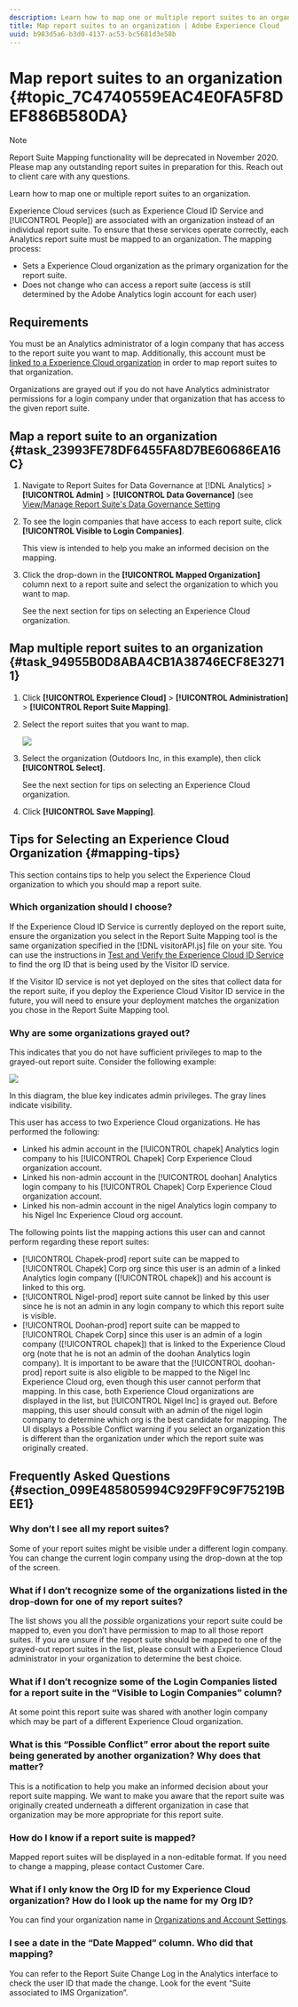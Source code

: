 ```yaml
---
description: Learn how to map one or multiple report suites to an organization in Experience Cloud.
title: Map report suites to an organization | Adobe Experience Cloud
uuid: b983d5a6-b3d0-4137-ac53-bc5681d3e58b
---
```


# Map report suites to an organization {#topic_7C4740559EAC4E0FA5F8DEF886B580DA}

>[!NOTE]
>
>Report Suite Mapping functionality will be deprecated in November 2020. Please map any outstanding report suites in preparation for this. Reach out to client care with any questions.

Learn how to map one or multiple report suites to an organization.

Experience Cloud services (such as Experience Cloud ID Service and [!UICONTROL People]) are associated with an organization instead of an individual report suite. To ensure that these services operate correctly, each Analytics report suite must be mapped to an organization. The mapping process: 

* Sets a Experience Cloud organization as the primary organization for the report suite.
* Does not change who can access a report suite (access is still determined by the Adobe Analytics login account for each user)

## Requirements 

You must be an Analytics administrator of a login company that has access to the report suite you want to map. Additionally, this account must be [linked to a Experience Cloud organization](../admin-getting-started/organizations.md#topic_C31CB834F109465A82ED57FF0563B3F1) in order to map report suites to that organization. 

Organizations are grayed out if you do not have Analytics administrator permissions for a login company under that organization that has access to the given report suite. 

## Map a report suite to an organization {#task_23993FE78DF6455FA8D7BE60686EA16C}

1. Navigate to Report Suites for Data Governance at [!DNL Analytics] > **[!UICONTROL Admin]** > **[!UICONTROL Data Governance]** (see [View/Manage Report Suite's Data Governance Setting](https://docs.adobe.com/help/en/analytics/admin/data-governance/gdpr-view-settings.html)

1. To see the login companies that have access to each report suite, click **[!UICONTROL Visible to Login Companies]**.

   This view is intended to help you make an informed decision on the mapping. 

1. Click the drop-down in the **[!UICONTROL Mapped Organization]** column next to a report suite and select the organization to which you want to map.

   See the next section for tips on selecting an Experience Cloud organization.

## Map multiple report suites to an organization {#task_94955B0D8ABA4CB1A38746ECF8E32711}

1. Click **[!UICONTROL Experience Cloud]** > **[!UICONTROL Administration]** > **[!UICONTROL Report Suite Mapping]**.

1. Select the report suites that you want to map.

   ![](assets/rs-mapping-multiple.png) 

1. Select the organization (Outdoors Inc, in this example), then click **[!UICONTROL Select]**.

   See the next section for tips on selecting an Experience Cloud organization. 

1. Click **[!UICONTROL Save Mapping]**.

## Tips for Selecting an Experience Cloud Organization {#mapping-tips}

This section contains tips to help you select the Experience Cloud organization to which you should map a report suite. 

### Which organization should I choose?

If the Experience Cloud ID Service is currently deployed on the report suite, ensure the organization you select in the Report Suite Mapping tool is the same organization specified in the [!DNL visitorAPI.js] file on your site. You can use the instructions in [Test and Verify the Experience Cloud ID Service](https://docs.adobe.com/content/help/en/id-service/using/implementation-guides/test-verify.html) to find the org ID that is being used by the Visitor ID service. 

If the Visitor ID service is not yet deployed on the sites that collect data for the report suite, if you deploy the Experience Cloud Visitor ID service in the future, you will need to ensure your deployment matches the organization you chose in the Report Suite Mapping tool. 

### Why are some organizations grayed out?

This indicates that you do not have sufficient privileges to map to the grayed-out report suite. Consider the following example:

![](assets/rs-mapping.png)

In this diagram, the blue key indicates admin privileges. The gray lines indicate visibility.

This user has access to two Experience Cloud organizations. He has performed the following:

* Linked his admin account in the [!UICONTROL chapek] Analytics login company to his [!UICONTROL Chapek] Corp Experience Cloud organization account.
* Linked his non-admin account in the [!UICONTROL doohan] Analytics login company to his [!UICONTROL Chapek] Corp Experience Cloud organization account.
* Linked his non-admin account in the nigel Analytics login company to his Nigel Inc Experience Cloud org account.

The following points list the mapping actions this user can and cannot perform regarding these report suites:

* [!UICONTROL Chapek-prod] report suite can be mapped to [!UICONTROL Chapek] Corp org since this user is an admin of a linked Analytics login company ([!UICONTROL chapek]) and his account is linked to this org.
* [!UICONTROL Nigel-prod] report suite cannot be linked by this user since he is not an admin in any login company to which this report suite is visible.
* [!UICONTROL Doohan-prod] report suite can be mapped to [!UICONTROL Chapek Corp] since this user is an admin of a login company ([!UICONTROL chapek]) that is linked to the Experience Cloud org (note that he is not an admin of the doohan Analytics login company). It is important to be aware that the [!UICONTROL doohan-prod] report suite is also eligible to be mapped to the Nigel Inc Experience Cloud org, even though this user cannot perform that mapping. In this case, both Experience Cloud organizations are displayed in the list, but [!UICONTROL Nigel Inc] is grayed out. Before mapping, this user should consult with an admin of the nigel login company to determine which org is the best candidate for mapping. The UI displays a Possible Conflict warning if you select an organization this is different than the organization under which the report suite was originally created.

## Frequently Asked Questions {#section_099E485805994C929FF9C9F75219BEE1}

### Why don’t I see all my report suites?

Some of your report suites might be visible under a different login company. You can change the current login company using the drop-down at the top of the screen.

### What if I don’t recognize some of the organizations listed in the drop-down for one of my report suites?

The list shows you all the *possible* organizations your report suite could be mapped to, even you don’t have permission to map to all those report suites. If you are unsure if the report suite should be mapped to one of the grayed-out report suites in the list, please consult with a Experience Cloud administrator in your organization to determine the best choice.

### What if I don’t recognize some of the Login Companies listed for a report suite in the “Visible to Login Companies” column?

At some point this report suite was shared with another login company which may be part of a different Experience Cloud organization.

### What is this “Possible Conflict” error about the report suite being generated by another organization? Why does that matter?

This is a notification to help you make an informed decision about your report suite mapping. We want to make you aware that the report suite was originally created underneath a different organization in case that organization may be more appropriate for this report suite.

### How do I know if a report suite is mapped?

Mapped report suites will be displayed in a non-editable format. If you need to change a mapping, please contact Customer Care.

### What if I only know the Org ID for my Experience Cloud organization? How do I look up the name for my Org ID?

You can find your organization name in [Organizations and Account Settings](https://docs.adobe.com/content/help/en/core-services/interface/manage-users-and-products/organizations.html).

### I see a date in the “Date Mapped” column. Who did that mapping?

You can refer to the Report Suite Change Log in the Analytics interface to check the user ID that made the change. Look for the event “Suite associated to IMS Organization”. 
